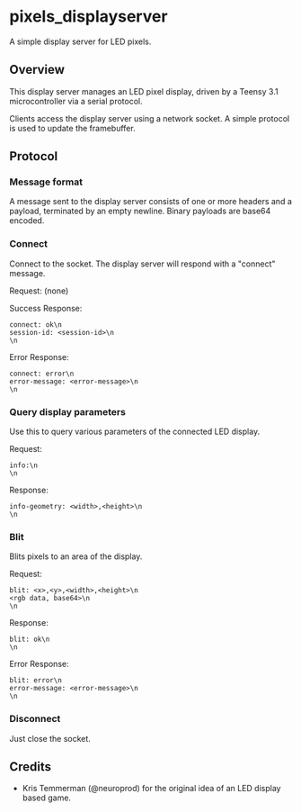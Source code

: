 # pixels_displayserver

A simple display server for LED pixels.

## Overview

This display server manages an LED pixel display, driven by a Teensy 3.1 microcontroller via a serial protocol.

Clients access the display server using a network socket. A simple protocol is used to update the framebuffer.

## Protocol

### Message format

A message sent to the display server consists of one or more headers and a payload, terminated by an empty newline.
Binary payloads are base64 encoded.

### Connect

Connect to the socket. The display server will respond with a "connect" message.

Request: (none)

Success Response:

    connect: ok\n
    session-id: <session-id>\n
    \n

Error Response:

    connect: error\n
    error-message: <error-message>\n
    \n

### Query display parameters

Use this to query various parameters of the connected LED display.

Request:

    info:\n
    \n

Response:

    info-geometry: <width>,<height>\n
    \n


### Blit

Blits pixels to an area of the display.

Request:

    blit: <x>,<y>,<width>,<height>\n
    <rgb data, base64>\n
    \n

Response:

    blit: ok\n
    \n

Error Response:

    blit: error\n
    error-message: <error-message>\n
    \n

### Disconnect

Just close the socket.

## Credits
- Kris Temmerman (@neuroprod) for the original idea of an LED display based game.
